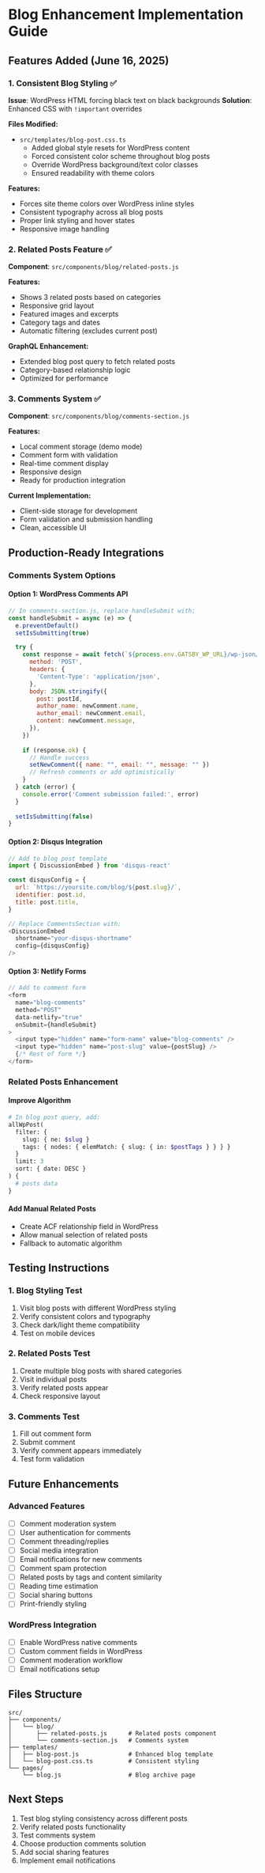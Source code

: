 # Blog Enhancement Implementation Guide

## Features Added (June 16, 2025)

### 1. Consistent Blog Styling ✅
**Issue**: WordPress HTML forcing black text on black backgrounds
**Solution**: Enhanced CSS with `!important` overrides

**Files Modified:**
- `src/templates/blog-post.css.ts`
  - Added global style resets for WordPress content
  - Forced consistent color scheme throughout blog posts
  - Override WordPress background/text color classes
  - Ensured readability with theme colors

**Features:**
- Forces site theme colors over WordPress inline styles
- Consistent typography across all blog posts
- Proper link styling and hover states
- Responsive image handling

### 2. Related Posts Feature ✅
**Component**: `src/components/blog/related-posts.js`

**Features:**
- Shows 3 related posts based on categories
- Responsive grid layout
- Featured images and excerpts
- Category tags and dates
- Automatic filtering (excludes current post)

**GraphQL Enhancement:**
- Extended blog post query to fetch related posts
- Category-based relationship logic
- Optimized for performance

### 3. Comments System ✅
**Component**: `src/components/blog/comments-section.js`

**Features:**
- Local comment storage (demo mode)
- Comment form with validation
- Real-time comment display
- Responsive design
- Ready for production integration

**Current Implementation:**
- Client-side storage for development
- Form validation and submission handling
- Clean, accessible UI

## Production-Ready Integrations

### Comments System Options

#### Option 1: WordPress Comments API
```javascript
// In comments-section.js, replace handleSubmit with:
const handleSubmit = async (e) => {
  e.preventDefault()
  setIsSubmitting(true)

  try {
    const response = await fetch(`${process.env.GATSBY_WP_URL}/wp-json/wp/v2/comments`, {
      method: 'POST',
      headers: {
        'Content-Type': 'application/json',
      },
      body: JSON.stringify({
        post: postId,
        author_name: newComment.name,
        author_email: newComment.email,
        content: newComment.message,
      }),
    })
    
    if (response.ok) {
      // Handle success
      setNewComment({ name: "", email: "", message: "" })
      // Refresh comments or add optimistically
    }
  } catch (error) {
    console.error('Comment submission failed:', error)
  }
  
  setIsSubmitting(false)
}
```

#### Option 2: Disqus Integration
```javascript
// Add to blog post template
import { DiscussionEmbed } from 'disqus-react'

const disqusConfig = {
  url: `https://yoursite.com/blog/${post.slug}/`,
  identifier: post.id,
  title: post.title,
}

// Replace CommentsSection with:
<DiscussionEmbed
  shortname="your-disqus-shortname"
  config={disqusConfig}
/>
```

#### Option 3: Netlify Forms
```javascript
// Add to comment form
<form 
  name="blog-comments" 
  method="POST" 
  data-netlify="true"
  onSubmit={handleSubmit}
>
  <input type="hidden" name="form-name" value="blog-comments" />
  <input type="hidden" name="post-slug" value={postSlug} />
  {/* Rest of form */}
</form>
```

### Related Posts Enhancement

#### Improve Algorithm
```graphql
# In blog post query, add:
allWpPost(
  filter: { 
    slug: { ne: $slug }
    tags: { nodes: { elemMatch: { slug: { in: $postTags } } } }
  }
  limit: 3
  sort: { date: DESC }
) {
  # posts data
}
```

#### Add Manual Related Posts
- Create ACF relationship field in WordPress
- Allow manual selection of related posts
- Fallback to automatic algorithm

## Testing Instructions

### 1. Blog Styling Test
1. Visit blog posts with different WordPress styling
2. Verify consistent colors and typography
3. Check dark/light theme compatibility
4. Test on mobile devices

### 2. Related Posts Test
1. Create multiple blog posts with shared categories
2. Visit individual posts
3. Verify related posts appear
4. Check responsive layout

### 3. Comments Test
1. Fill out comment form
2. Submit comment
3. Verify comment appears immediately
4. Test form validation

## Future Enhancements

### Advanced Features
- [ ] Comment moderation system
- [ ] User authentication for comments
- [ ] Comment threading/replies
- [ ] Social media integration
- [ ] Email notifications for new comments
- [ ] Comment spam protection
- [ ] Related posts by tags and content similarity
- [ ] Reading time estimation
- [ ] Social sharing buttons
- [ ] Print-friendly styling

### WordPress Integration
- [ ] Enable WordPress native comments
- [ ] Custom comment fields in WordPress
- [ ] Comment moderation workflow
- [ ] Email notifications setup

## Files Structure
```
src/
├── components/
│   └── blog/
│       ├── related-posts.js      # Related posts component
│       └── comments-section.js   # Comments system
├── templates/
│   ├── blog-post.js              # Enhanced blog template
│   └── blog-post.css.ts          # Consistent styling
└── pages/
    └── blog.js                   # Blog archive page
```

## Next Steps
1. Test blog styling consistency across different posts
2. Verify related posts functionality
3. Test comments system
4. Choose production comments solution
5. Add social sharing features
6. Implement email notifications
